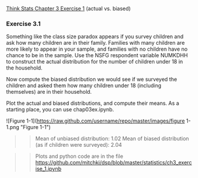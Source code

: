 [Think Stats Chapter 3 Exercise 1](http://greenteapress.com/thinkstats2/html/thinkstats2004.html#toc31) (actual vs. biased)

### Exercise 3.1   
 Something like the class size paradox appears if you survey children and ask how many children are in their family. Families with many children are more likely to appear in your sample, and families with no children have no chance to be in the sample. Use the NSFG respondent variable NUMKDHH to construct the actual distribution for the number of children under 18 in the household.  
  
Now compute the biased distribution we would see if we surveyed the children and asked them how many children under 18 (including themselves) are in their household.  
  
Plot the actual and biased distributions, and compute their means. As a
starting place, you can use chap03ex.ipynb.  

![Figure 1-1](https://raw.github.com/username/repo/master/images/figure 1-1.png "Figure 1-1")


>> Mean of unbiased distribution: 1.02
>> Mean of biased distribution (as if children were surveyed): 2.04

>> Plots and python code are in the file https://github.com/mitchki/dsp/blob/master/statistics/ch3_exercise_1.ipynb  

